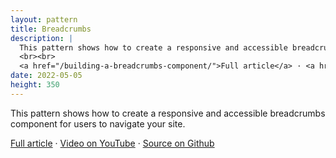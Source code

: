 ```yaml
---
layout: pattern
title: Breadcrumbs
description: |
  This pattern shows how to create a responsive and accessible breadcrumbs component for users to navigate your site.
  <br><br>
  <a href="/building-a-breadcrumbs-component/">Full article</a> · <a href="https://www.youtube.com/watch?v=kHL3gxAlvK8">Video on YouTube</a> · <a href="https://github.com/argyleink/gui-challenges/tree/main/breadcrumbs">Source on Github</a>
date: 2022-05-05
height: 350
---
```


This pattern shows how to create a responsive and accessible breadcrumbs component for users to navigate your site.

<a href="/building-a-breadcrumbs-component/">Full article</a> · <a href="https://www.youtube.com/watch?v=kHL3gxAlvK8">Video on YouTube</a> · <a href="https://github.com/argyleink/gui-challenges/tree/main/breadcrumbs">Source on Github</a>
